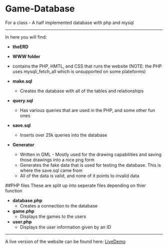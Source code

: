# Game-Database
For a class - A half implemented database with php and mysql

---

In here you will find:

- **theERD**
- **WWW folder**
 - contains the PHP, HMTL, and CSS that runs the website (NOTE: the PHP uses mysqli_fetch_all which is unsupported on some plateforms)
  
- **make.sql**
  - Creates the database with all of the tables and relationships
- **query.sql**
  - Has various queries that are used in the PHP, and some other fun ones
- **save.sql**
  - Inserts over 25k queries into the database
  
- **Generator**
  - Written in GML  - Mostly used for the drawing capabilities and saving those drawings into a nice png form
  - Generates the fake data that is used for testing the database. This is where the save.sql came from
  - All of the data is valid, and none of it points to invalid data
  
  
##PHP files
These are split up into seperate files depending on thier function

- **database.php**
  - Creates a connection to the database
- **game.php**
  - Displays the games to the users
- **user.php**
  - Displays the user information given by an ID

---

A live version of the website can be found here:
[LiveDemo](dank.x10host.com/Demo/user.php?act=show&user=1)
